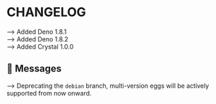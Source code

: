 # CHANGELOG

⟶ Added Deno 1.8.1  
⟶ Added Deno 1.8.2  
⟶ Added Crystal 1.0.0  

## 📌 Messages

⟶ Deprecating the `debian` branch, multi-version eggs will be actively supported from now onward.

